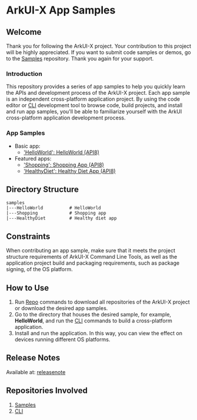 # ArkUI-X App Samples

## Welcome
Thank you for following the ArkUI-X project. Your contribution to this project will be highly appreciated. If you want to submit code samples or demos, go to the [Samples](https://gitee.com/arkui-x/samples) repository. Thank you again for your support.

### Introduction
This repository provides a series of app samples to help you quickly learn the APIs and development process of the ArkUI-X project. Each app sample is an independent cross-platform application project. By using the code editor or [CLI](https://gitee.com/arkui-x/cli) development tool to browse code, build projects, and install and run app samples, you'll be able to familiarize yourself with the ArkUI cross-platform application development process.

### App Samples

- Basic app:
  - ['HelloWorld': HelloWorld (API8)](HelloWorld)
- Featured apps:
  - ['Shopping': Shopping App (API8)](Shopping)
  - ['HealthyDiet': Healthy Diet App (API8)](HealthyDiet)

## Directory Structure
 

```
samples
|---HelloWorld          # HelloWorld
|---Shopping            # Shopping app
|---HealthyDiet         # Healthy diet app
```

## Constraints

When contributing an app sample, make sure that it meets the project structure requirements of ArkUI-X Command Line Tools, as well as the application project build and packaging requirements, such as package signing, of the OS platform.

## How to Use

1.  Run [Repo](https://gitee.com/arkui-x/manifest/blob/master/README-EN.md) commands to download all repositories of the ArkUI-X project or download the desired app samples.
2.  Go to the directory that houses the desired sample, for example, **HelloWorld**, and run the [CLI](https://gitee.com/arkui-x/cli) commands to build a cross-platform application.
3.  Install and run the application. In this way, you can view the effect on devices running different OS platforms.


## Release Notes

Available at: [releasenote](https://gitee.com/arkui-x/docs/blob/master/en/release-notes/ArkUI-X-v0.1.0-beta.md)

## Repositories Involved<a name="section17988202503118"></a>

1. [Samples](https://gitee.com/arkui-x/samples) 
2. [CLI](https://gitee.com/arkui-x/cli)
